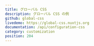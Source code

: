 ```yaml
---
title: グローバル CSS
description: グローバル CSS の例
github: global-css
livedemo: https://global-css.nuxtjs.org
documentation: /api/configuration-css
category: customization
position: 204
---
```


